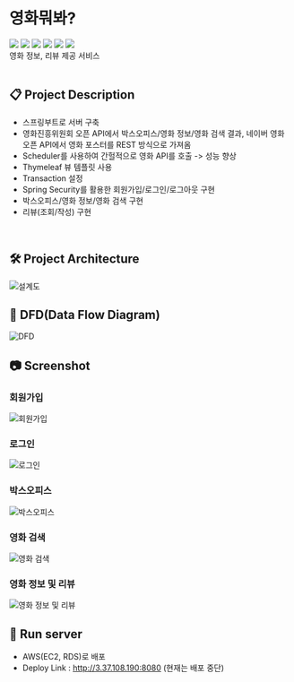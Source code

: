 # 영화뭐봐?

<img src="https://img.shields.io/badge/java-007396?style=for-the-badge&logo=java&logoColor=white"> <img src="https://img.shields.io/badge/springboot-6DB33F?style=for-the-badge&logo=springboot&logoColor=white"> <img src="https://img.shields.io/badge/html5-E34F26?style=for-the-badge&logo=html5&logoColor=white"> <img src="https://img.shields.io/badge/css-1572B6?style=for-the-badge&logo=css3&logoColor=white"> <img src="https://img.shields.io/badge/mysql-4479A1?style=for-the-badge&logo=mysql&logoColor=white"> <img src="https://img.shields.io/badge/amazonaws-232F3E?style=for-the-badge&logo=amazonaws&logoColor=white">
<br>
영화 정보, 리뷰 제공 서비스
<br>
<br>

## 📋 Project Description
- 스프링부트로 서버 구축
- 영화진흥위원회 오픈 API에서 박스오피스/영화 정보/영화 검색 결과, 네이버 영화 오픈 API에서 영화 포스터를 REST 방식으로 가져옴
- Scheduler를 사용하여 간헐적으로 영화 API를 호출 -> 성능 향상
- Thymeleaf 뷰 템플릿 사용
- Transaction 설정
- Spring Security를 활용한 회원가입/로그인/로그아웃 구현
- 박스오피스/영화 정보/영화 검색 구현
- 리뷰(조회/작성) 구현
<br>

## 🛠 Project Architecture
![설계도](https://user-images.githubusercontent.com/81897623/215094796-982c55a5-897c-4bbb-adbb-df9e86db068e.PNG)
<br>

## :scroll: DFD(Data Flow Diagram)
![DFD](https://user-images.githubusercontent.com/81897623/215153127-b6bc1663-1233-46f6-9e8b-f86c3ed9ac89.PNG)
<br>

## :camera: Screenshot
### 회원가입
![회원가입](https://user-images.githubusercontent.com/81897623/221391810-9ad2e8fe-60f4-45bd-81f3-0d356d9672e7.png)
<br>
### 로그인
![로그인](https://user-images.githubusercontent.com/81897623/221391827-e02b7359-820e-42c4-a0d3-9fb7d629f851.png)
<br>
### 박스오피스
![박스오피스](https://user-images.githubusercontent.com/81897623/221391773-27808c3e-3d2a-472f-aad3-10464de4ee38.png)
<br>
### 영화 검색
![영화 검색](https://user-images.githubusercontent.com/81897623/221391795-6243354d-4ee4-463f-9f55-f0c89b4a7c45.png)
<br>
### 영화 정보 및 리뷰
![영화 정보 및 리뷰](https://user-images.githubusercontent.com/81897623/221391783-94c453d0-8b25-4d6c-9b76-61d3ca551ff8.png)
<br>

## :running: Run server
- AWS(EC2, RDS)로 배포
- Deploy Link : http://3.37.108.190:8080 (현재는 배포 중단)
